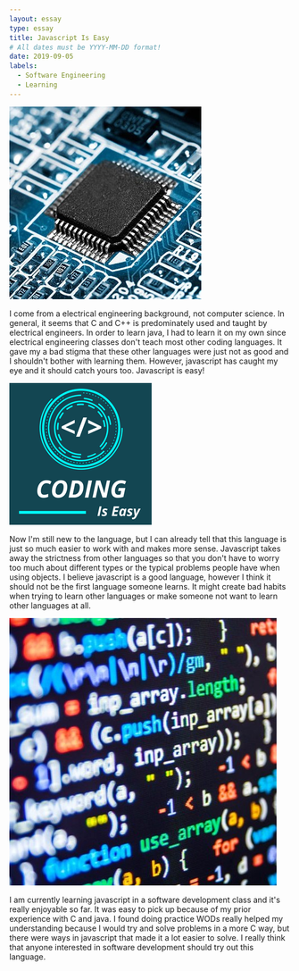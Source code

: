 ```yaml
---
layout: essay
type: essay
title: Javascript Is Easy
# All dates must be YYYY-MM-DD format!
date: 2019-09-05
labels:
  - Software Engineering
  - Learning
---
```


<img class="ui medium left circular floated image" src="../images/pci_board.jpg">

I come from a electrical engineering background, not computer science. In general, it seems that C and C++ is predominately used and taught by electrical engineers. In order to learn java, I had to learn it on my own since electrical engineering classes don't teach most other coding languages. It gave my a bad stigma that these other languages were just not as good and I shouldn't bother with learning them. However, javascript has caught my eye and it should catch yours too. Javascript is easy!

<img class="ui medium left circular floated image" src="../images/coding_easy.png">

Now I'm still new to the language, but I can already tell that this language is just so much easier to work with and makes more sense. Javascript takes away the strictness from other languages so that you don't have to worry too much about different types or the typical problems people have when using objects. I believe javascript is a good language, however I think it should not be the first language someone learns. It might create bad habits when trying to learn other languages or make someone not want to learn other languages at all.

<img class="ui medium left circular floated image" src="../images/code.jpg">

I am currently learning javascript in a software development class and it's really enjoyable so far. It was easy to pick up because of my prior experience with C and java. I found doing practice WODs really helped my understanding because I would try and solve problems in a more C way, but there were ways in javascript that made it a lot easier to solve. I really think that anyone interested in software development should try out this language.

